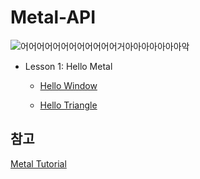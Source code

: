 # Metal-API

![어어어어어어어어어어어어거아아아아아아아악](https://github.com/BOLTB0X/Metal-API/assets/83914919/7804f9d6-fb99-4fce-ab53-ad1b0b57dda4)

- Lesson 1: Hello Metal

  - [Hello Window](https://github.com/BOLTB0X/Metal-API/tree/Lesson-1-Hello-Window/Metal-Tutorial)

  - [Hello Triangle](https://github.com/BOLTB0X/Metal-API/tree/Lesson-1-Hello-Triangle/Metal-Tutorial)

## 참고

[Metal Tutorial](https://metaltutorial.com/)
